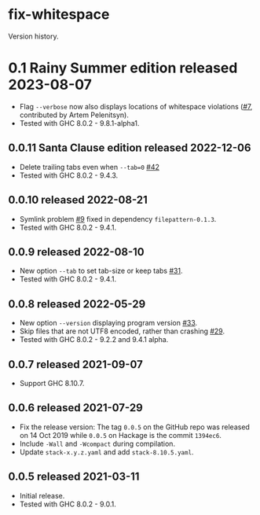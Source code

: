 # fix-whitespace

Version history.

# 0.1 Rainy Summer edition released 2023-08-07

- Flag `--verbose` now also displays locations of whitespace violations
  ([#7](https://github.com/agda/fix-whitespace/issues/7), contributed by Artem Pelenitsyn).
- Tested with GHC 8.0.2 - 9.8.1-alpha1.

## 0.0.11 Santa Clause edition released 2022-12-06

- Delete trailing tabs even when `--tab=0`
  [#42](https://github.com/agda/fix-whitespace/issues/42)
- Tested with GHC 8.0.2 - 9.4.3.

## 0.0.10 released 2022-08-21

- Symlink problem
  [#9](https://github.com/agda/fix-whitespace/issues/9)
  fixed in dependency `filepattern-0.1.3`.
- Tested with GHC 8.0.2 - 9.4.1.

## 0.0.9 released 2022-08-10

- New option `--tab` to set tab-size or keep tabs
  [#31](https://github.com/agda/fix-whitespace/issues/31).
- Tested with GHC 8.0.2 - 9.4.1.

## 0.0.8 released 2022-05-29

- New option `--version` displaying program version
  [#33](https://github.com/agda/fix-whitespace/pull/33).
- Skip files that are not UTF8 encoded, rather than crashing
  [#29](https://github.com/agda/fix-whitespace/issues/29).
- Tested with GHC 8.0.2 - 9.2.2 and 9.4.1 alpha.

## 0.0.7 released 2021-09-07

- Support GHC 8.10.7.

## 0.0.6 released 2021-07-29

- Fix the release version: The tag `0.0.5` on the GitHub repo was released on 14 Oct 2019 while `0.0.5` on Hackage is the commit `1394ec6`.
- Include `-Wall` and `-Wcompact` during compilation.
- Update `stack-x.y.z.yaml` and add `stack-8.10.5.yaml`.

## 0.0.5 released 2021-03-11

- Initial release.
- Tested with GHC 8.0.2 - 9.0.1.
